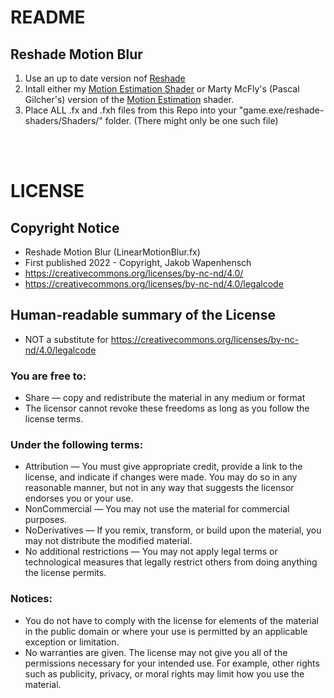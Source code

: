# README
## Reshade Motion Blur 
1. Use an up to date version nof [Reshade](https://reshade.me/)
2. Intall either my [Motion Estimation Shader](https://github.com/JakobPCoder/ReshadeMotionEstimation) or Marty McFly's (Pascal Gilcher's) version of the [Motion Estimation](https://gist.github.com/martymcmodding/69c775f844124ec2c71c37541801c053) shader.
3. Place ALL .fx and .fxh files from this Repo into your "game.exe/reshade-shaders/Shaders/" folder. (There might only be one such file)

<br /><br />

# LICENSE
## Copyright Notice
 - Reshade Motion Blur (LinearMotionBlur.fx)
 - First published 2022 - Copyright, Jakob Wapenhensch
 - https://creativecommons.org/licenses/by-nc-nd/4.0/
 - https://creativecommons.org/licenses/by-nc-nd/4.0/legalcode
 
## Human-readable summary of the License
- NOT a substitute for https://creativecommons.org/licenses/by-nc-nd/4.0/legalcode

### You are free to:
- Share — copy and redistribute the material in any medium or format
- The licensor cannot revoke these freedoms as long as you follow the license terms.

### Under the following terms:
- Attribution — You must give appropriate credit, provide a link to the license, and indicate if changes were made. You may do so in any reasonable manner, but not in any way that suggests the licensor endorses you or your use.
- NonCommercial — You may not use the material for commercial purposes.
- NoDerivatives — If you remix, transform, or build upon the material, you may not distribute the modified material.
- No additional restrictions — You may not apply legal terms or technological measures that legally restrict others from doing anything the license permits.

### Notices:
- You do not have to comply with the license for elements of the material in the public domain or where your use is permitted by an applicable exception or limitation.
- No warranties are given. The license may not give you all of the permissions necessary for your intended use. For example, other rights such as publicity, privacy, or moral rights may limit how you use the material.



